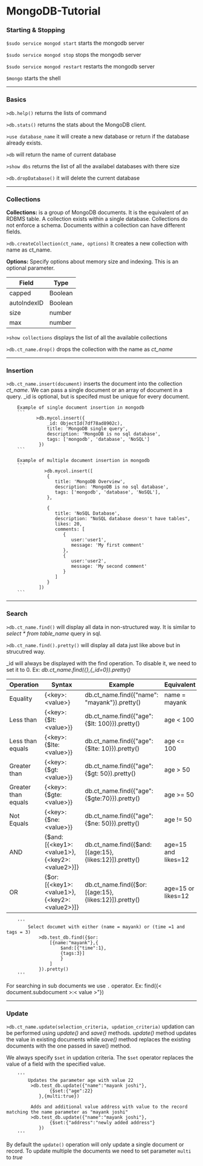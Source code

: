 # MongoDB-Tutorial

### Starting & Stopping

`$sudo service mongod start` starts the mongodb server

`$sudo service mongod stop` stops the mongodb server

`$sudo service mongod restart` restarts the mongodb server

`$mongo`  starts the shell

---

### Basics

`>db.help()` returns the lists of command

`>db.stats()` returns the stats about the MongoDB client. 

`>use database_name` it will create a new database or return if the database already exists.

`>db` will return the name of current database

`>show dbs` returns the list of all the availabel databases with there size

`>db.dropDatabase()` it will delete the current database

---

### Collections

**Collections:** is a group of MongoDB documents. It is the equivalent of an RDBMS table. A collection exists within a single database. Collections do not enforce a schema. Documents within a collection can have different fields.

`>db.createCollection(ct_name, options)` It creates a new collection with name as ct_name.


**Options:** Specify options about memory size and indexing. This is an optional parameter.

| Field         | Type     |
| ------------ | -------- |
| capped        | Boolean  |
| autoIndexID   | Boolean  |
| size          | number   |
| max           | number   |
		

`>show collections`	displays the list of all the available collections

`>db.ct_name.drop()` drops the collection with the name as *ct_name*

---

### Insertion 

`>db.ct_name.insert(document)`  inserts the document into the collection *ct_name*. We can pass a single document or an array of document in a query. 											\_id is optional, but is specifed must be unique for every document.  
	

		Example of single document insertion in mongodb
		```
			   >db.mycol.insert({
				   _id: ObjectId(7df78ad8902c),
				   title: 'MongoDB single query', 
				   description: 'MongoDB is no sql database',
				   tags: ['mongodb', 'database', 'NoSQL']
				})
		```

		Example of multiple document insertion in mongodb
		```
			      >db.mycol.insert([
				   {
				      title: 'MongoDB Overview', 
				      description: 'MongoDB is no sql database',
				      tags: ['mongodb', 'database', 'NoSQL'],
				   },
					
				   {
				      title: 'NoSQL Database', 
				      description: "NoSQL database doesn't have tables",
				      likes: 20, 
				      comments: [
				         {
				            user:'user1',
				            message: 'My first comment'
				         },
				         {
				            user:'user2',
				            message: 'My second comment'
				         }
				      ]
				   }
				])
		```

---

### Search

`>db.ct_name.find()`  will display all data in non-structured way. It is similar to *select * from table_name* query in sql.

`>db.ct_name.find().pretty()` will display all data just like above but in strucutred way.

\_id  will always be displayed with the find operation. To disable it, we need to set it to 0. Ex: *db.ct_name.find({},{_id=0}).pretty()*

| Operation            | Syntax                     |Example 												| Equivalent		|
| -------------------  | ------------------------- | ------------------------------------------------ 		| ---------------- |
| Equality             |  {\<key>: \<value>}          |  db.ct_name.find({"name": "mayank"}).pretty()		|   name = mayank	|
| Less than            |  {\<key>: {$lt: \<value>}}    |  db.ct_name.find({"age": {$lt: 100}}).pretty()		|	age < 100		|
| Less than equals     |  {\<key>: {$lte: \<value>}}   |  db.ct_name.find({"age": {$lte: 10}}).pretty()		|	age <= 100		|
| Greater than         |  {\<key>: {$gt: \<value>}}	|  db.ct_name.find({"age": {$gt: 50}).pretty()			|	age > 50		|
| Greater than equals  |  {\<key>: {$gte: \<value>}}	|  db.ct_name.find({"age": {$gte:70}}).pretty()			|	age >= 50		|
| Not Equals		   |  {\<key>: {$ne: \<value>}}	|  db.ct_name.find({"age": {$ne: 50}}).pretty()			|	age != 50		|
| AND 				   |  {$and: [{\<key1>: \<value1>},{\<key2>: \<value2>}]} | db.ct_name.find({$and: [{age:15},{likes:12}]).pretty()	|	age=15 and likes=12	|
| OR 				   |  {$or: [{\<key1>: \<value1>},{\<key2>: \<value2>}]}	| db.ct_name.find({$or: [{age:15},{likes:12}]).pretty() |	age=15 or likes=12	|


		'''
			Select documet with either (name = mayank) or (time =1 and tags = 3)
				>db.test_db.find({$or:
					[{name:"mayank"},{
						$and:[{"time":1},
						{tags:3}]
						}
					]
				}).pretty()
		'''

For searching in sub documents we use `.` operator. Ex: find({\< document.subdocument >:\< value >"})

---

### Update

`>db.ct_name.update(selection_criteria, updation_criteria)`	updation can be performed using *update()* and *save()* methods. *update()* method updates the value in existing documents while *save()* method replaces the existing documents with the one passed in save() method.

We always specify `$set` in updation criteria. The `$set` operator replaces the value of a field with the specified value.

		'''
			Updates the parameter age with value 22
			 >db.test_db.update({"name":"mayank joshi"},
			 		{$set:{"age":22}
			 	},{multi:true})

			 Adds and additional value address with value to the record matching the name parameter as "mayank joshi"
			 >db.test_db.update({"name":"mayank joshi"},
			 		{$set:{"address":"newly added address"}
			 	})
		''' 

By default the `update()` operation will only update a single document or record. To update multiple the documents we need to set parameter `multi` to *true*


